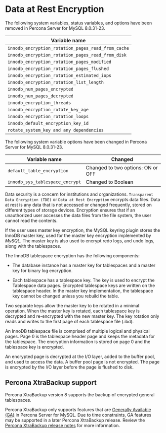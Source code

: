 # Data at Rest Encryption

The following system variables, status variables, and options have been removed in Percona Server for MySQL 8.0.31-23.

| Variable name                                    |
|--------------------------------------------------|
| `innodb_encryption_rotation_pages_read_from_cache` |
| `innodb_encryption_rotation_pages_read_from_disk`  |
| `innodb_encryption_rotation_pages_modified`        |
| `innodb_encryption_rotation_pages_flushed`         |
| `innodb_encryption_rotation_estimated_iops`        |
| `innodb_encryption_rotation_list_length`           |
| `innodb_num_pages_encrypted`                       |
| `innodb_num_pages_decrypted`                       |
| `innodb_encryption_threads`                        |
| `innodb_encryption_rotate_key_age`                 |
| `innodb_encryption_rotation_loops`                 |
| `innodb_default_encryption_key_id`                 |
| `rotate_system_key and any dependencies`           |


The following system variable options have been changed in Percona Server for MySQL 8.0.31-23.

| Variable name                                    | Changed              |
|--------------------------------------------------|-----------------------------------|
| `default_table_encryption`                         | Changed to two options: ON or OFF |
| `innodb_sys_tablespace_encrypt`                    | Changed to Boolean                |

Data security is a concern for institutions and organizations. `Transparent
Data Encryption (TDE)` or `Data at Rest Encryption` encrypts
data files. Data at rest is
any data that is not accessed or changed frequently, stored on different
types of storage devices. Encryption ensures that if an unauthorized user
accesses the data files from the file system, the user cannot read the contents.

If the user uses master key encryption, the MySQL keyring plugin stores the
InnoDB master key, used for the master key encryption implemented by *MySQL*.
The master key is also used to encrypt redo logs, and undo logs, along with the
tablespaces.

The InnoDB tablespace encryption has the following components:

* The database instance has a master key for tablespaces and a master key
for binary log encryption.

* Each tablespace has a tablespace key. The key is used to encrypt the
Tablespace data pages. Encrypted tablespace keys are written on
the tablespace header. In the master key implementation, the tablespace key
cannot be changed unless you rebuild the table.

Two separate keys allow the master key to be rotated in a minimal operation.
When the master key is rotated, each tablespace key is decrypted and
re-encrypted with the new master key. The key rotation only reads and writes to the first page of each tablespace file (.ibd).

An InnoDB tablespace file is comprised of multiple logical and physical pages.
Page 0 is the tablespace header page and keeps the metadata for the tablespace.
The encryption information is stored on page 0 and the tablespace key is
encrypted.

An encrypted page is decrypted at the I/O
layer, added to the buffer pool, and used to access the data. A buffer pool page is not encrypted. The page is encrypted by the I/O layer before the page is flushed to disk.

## Percona XtraBackup support

Percona XtraBackup version 8 supports the backup of encrypted general tablespaces. 

Percona XtraBackup only supports features that are [Generally Available (GA)](glossary.md#general-availability-ga) in Percona Server for MySQL. Due to time constraints, GA features may be supported in a later Percona XtraBackup release. Review the [Percona XtraBackup release notes](https://docs.percona.com/percona-xtrabackup/8.0/release-notes.html) for more information.
